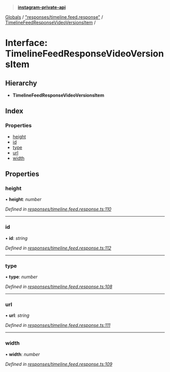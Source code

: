 > **[instagram-private-api](../README.md)**

[Globals](../README.md) / ["responses/timeline.feed.response"](../modules/_responses_timeline_feed_response_.md) / [TimelineFeedResponseVideoVersionsItem](_responses_timeline_feed_response_.timelinefeedresponsevideoversionsitem.md) /

# Interface: TimelineFeedResponseVideoVersionsItem

## Hierarchy

* **TimelineFeedResponseVideoVersionsItem**

## Index

### Properties

* [height](_responses_timeline_feed_response_.timelinefeedresponsevideoversionsitem.md#height)
* [id](_responses_timeline_feed_response_.timelinefeedresponsevideoversionsitem.md#id)
* [type](_responses_timeline_feed_response_.timelinefeedresponsevideoversionsitem.md#type)
* [url](_responses_timeline_feed_response_.timelinefeedresponsevideoversionsitem.md#url)
* [width](_responses_timeline_feed_response_.timelinefeedresponsevideoversionsitem.md#width)

## Properties

###  height

• **height**: *number*

*Defined in [responses/timeline.feed.response.ts:110](https://github.com/dilame/instagram-private-api/blob/173bc62/src/responses/timeline.feed.response.ts#L110)*

___

###  id

• **id**: *string*

*Defined in [responses/timeline.feed.response.ts:112](https://github.com/dilame/instagram-private-api/blob/173bc62/src/responses/timeline.feed.response.ts#L112)*

___

###  type

• **type**: *number*

*Defined in [responses/timeline.feed.response.ts:108](https://github.com/dilame/instagram-private-api/blob/173bc62/src/responses/timeline.feed.response.ts#L108)*

___

###  url

• **url**: *string*

*Defined in [responses/timeline.feed.response.ts:111](https://github.com/dilame/instagram-private-api/blob/173bc62/src/responses/timeline.feed.response.ts#L111)*

___

###  width

• **width**: *number*

*Defined in [responses/timeline.feed.response.ts:109](https://github.com/dilame/instagram-private-api/blob/173bc62/src/responses/timeline.feed.response.ts#L109)*